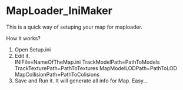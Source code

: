 # MapLoader_IniMaker
This is a quick way of setuping your map for maploader.

How it works?
1. Open Setup.ini
2. Edit it.\
INIFile=NameOfTheMap.ini
TrackModelPath=PathToModels
TrackTexturePath=PathToTextures
MapModelLODPath=PathToLOD
MapCollisionPath=PathToColisions
3. Save and Run it. It will generate all info for Map. Easy...

